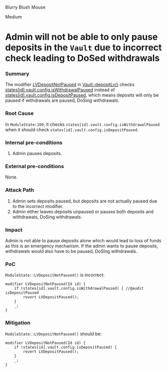 Blurry Blush Mouse

Medium

# Admin will not be able to only pause deposits in the `Vault` due to incorrect check leading to DoSed withdrawals

### Summary

The modifier [LVDepositNotPaused](https://github.com/sherlock-audit/2024-08-cork-protocol/blob/main/Depeg-swap/contracts/core/ModuleState.sol#L108) in [Vault::depositLv()](https://github.com/sherlock-audit/2024-08-cork-protocol/blob/main/Depeg-swap/contracts/core/Vault.sol#L33) checks [states[id].vault.config.isWithdrawalPaused](https://github.com/sherlock-audit/2024-08-cork-protocol/blob/main/Depeg-swap/contracts/core/ModuleState.sol#L109) instead of [states[id].vault.config.isDepositPaused](https://github.com/sherlock-audit/2024-08-cork-protocol/blob/main/Depeg-swap/contracts/libraries/State.sol#L107), which means deposits will only be paused if withdrawals are paused, DoSing withdrawals.

### Root Cause

In `ModuleState:109`, it checks `states[id].vault.config.isWithdrawalPaused` when it should check `states[id].vault.config.isDepositPaused`.

### Internal pre-conditions

1. Admin pauses deposits.

### External pre-conditions

None.

### Attack Path

1. Admin sets deposits paused, but deposits are not actually paused due to the incorrect modifier.
2. Admin either leaves deposits unpaused or pauses both deposits and withdrawals, DoSing withdrawals.

### Impact

Admin is not able to pause deposits alone which would lead to loss of funds as this is an emergency mechanism. If the admin wants to pause deposits, withdrawals would also have to be paused, DoSing withdrawals.

### PoC

`ModuleState::LVDepositNotPaused()` is incorrect:
```solidity
modifier LVDepositNotPaused(Id id) {
    if (states[id].vault.config.isWithdrawalPaused) { //@audit isDepositPaused
        revert LVDepositPaused();
    }
    _;
}
```

### Mitigation

`ModuleState::LVDepositNotPaused()` should be:
```solidity
modifier LVDepositNotPaused(Id id) {
    if (states[id].vault.config.isDepositPaused) {
        revert LVDepositPaused();
    }
    _;
}
```
